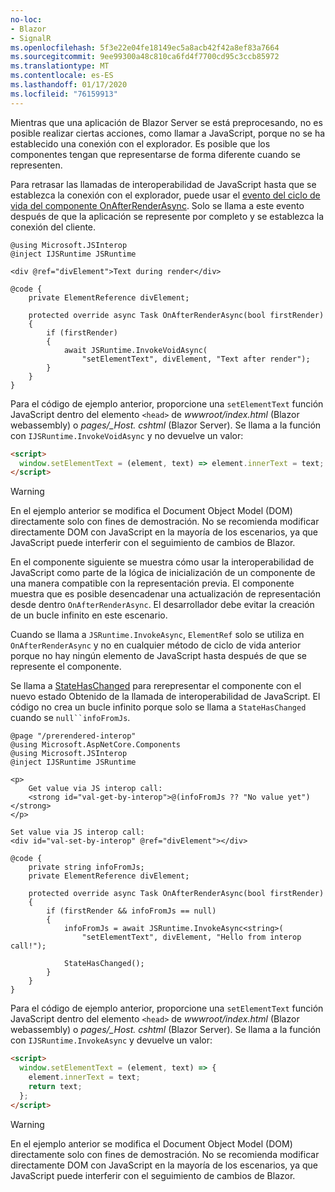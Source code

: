 ```yaml
---
no-loc:
- Blazor
- SignalR
ms.openlocfilehash: 5f3e22e04fe18149ec5a8acb42f42a8ef83a7664
ms.sourcegitcommit: 9ee99300a48c810ca6fd4f7700cd95c3ccb85972
ms.translationtype: MT
ms.contentlocale: es-ES
ms.lasthandoff: 01/17/2020
ms.locfileid: "76159913"
---
```

Mientras que una aplicación de Blazor Server se está preprocesando, no es posible realizar ciertas acciones, como llamar a JavaScript, porque no se ha establecido una conexión con el explorador. Es posible que los componentes tengan que representarse de forma diferente cuando se representen.

Para retrasar las llamadas de interoperabilidad de JavaScript hasta que se establezca la conexión con el explorador, puede usar el [evento del ciclo de vida del componente OnAfterRenderAsync](xref:blazor/lifecycle#after-component-render). Solo se llama a este evento después de que la aplicación se represente por completo y se establezca la conexión del cliente.

```cshtml
@using Microsoft.JSInterop
@inject IJSRuntime JSRuntime

<div @ref="divElement">Text during render</div>

@code {
    private ElementReference divElement;

    protected override async Task OnAfterRenderAsync(bool firstRender)
    {
        if (firstRender)
        {
            await JSRuntime.InvokeVoidAsync(
                "setElementText", divElement, "Text after render");
        }
    }
}
```

Para el código de ejemplo anterior, proporcione una `setElementText` función JavaScript dentro del elemento `<head>` de *wwwroot/index.html* (Blazor webassembly) o *pages/_Host. cshtml* (Blazor Server). Se llama a la función con `IJSRuntime.InvokeVoidAsync` y no devuelve un valor:

```html
<script>
  window.setElementText = (element, text) => element.innerText = text;
</script>
```

> [!WARNING]
> En el ejemplo anterior se modifica el Document Object Model (DOM) directamente solo con fines de demostración. No se recomienda modificar directamente DOM con JavaScript en la mayoría de los escenarios, ya que JavaScript puede interferir con el seguimiento de cambios de Blazor.

En el componente siguiente se muestra cómo usar la interoperabilidad de JavaScript como parte de la lógica de inicialización de un componente de una manera compatible con la representación previa. El componente muestra que es posible desencadenar una actualización de representación desde dentro `OnAfterRenderAsync`. El desarrollador debe evitar la creación de un bucle infinito en este escenario.

Cuando se llama a `JSRuntime.InvokeAsync`, `ElementRef` solo se utiliza en `OnAfterRenderAsync` y no en cualquier método de ciclo de vida anterior porque no hay ningún elemento de JavaScript hasta después de que se represente el componente.

Se llama a [StateHasChanged](xref:blazor/lifecycle#state-changes) para rerepresentar el componente con el nuevo estado Obtenido de la llamada de interoperabilidad de JavaScript. El código no crea un bucle infinito porque solo se llama a `StateHasChanged` cuando se `null``infoFromJs`.

```cshtml
@page "/prerendered-interop"
@using Microsoft.AspNetCore.Components
@using Microsoft.JSInterop
@inject IJSRuntime JSRuntime

<p>
    Get value via JS interop call:
    <strong id="val-get-by-interop">@(infoFromJs ?? "No value yet")</strong>
</p>

Set value via JS interop call:
<div id="val-set-by-interop" @ref="divElement"></div>

@code {
    private string infoFromJs;
    private ElementReference divElement;

    protected override async Task OnAfterRenderAsync(bool firstRender)
    {
        if (firstRender && infoFromJs == null)
        {
            infoFromJs = await JSRuntime.InvokeAsync<string>(
                "setElementText", divElement, "Hello from interop call!");

            StateHasChanged();
        }
    }
}
```

Para el código de ejemplo anterior, proporcione una `setElementText` función JavaScript dentro del elemento `<head>` de *wwwroot/index.html* (Blazor webassembly) o *pages/_Host. cshtml* (Blazor Server). Se llama a la función con `IJSRuntime.InvokeAsync` y devuelve un valor:

```html
<script>
  window.setElementText = (element, text) => {
    element.innerText = text;
    return text;
  };
</script>
```

> [!WARNING]
> En el ejemplo anterior se modifica el Document Object Model (DOM) directamente solo con fines de demostración. No se recomienda modificar directamente DOM con JavaScript en la mayoría de los escenarios, ya que JavaScript puede interferir con el seguimiento de cambios de Blazor.
